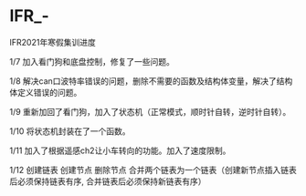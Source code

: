 # IFR_-
IFR2021年寒假集训进度

1/7 加入看门狗和底盘控制，修复了一些问题。

1/8 解决can口波特率错误的问题，删除不需要的函数及结构体变量，解决了结构体定义错误的问题。

1/9 重新加回了看门狗，加入了状态机（正常模式，顺时针自转，逆时针自转）。

1/10 将状态机封装在了一个函数。

1/11 加入了根据遥感ch2让小车转向的功能。加入了速度限制。

1/12 创建链表 创建节点 删除节点 合并两个链表为一个链表（创建新节点插入链表后必须保持链表有序, 合并链表后必须保持新链表有序）

